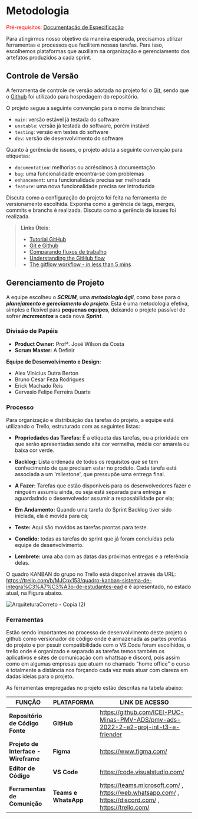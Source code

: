 
# Metodologia

<span style="color:red">Pré-requisitos: <a href="2-Especificação do Projeto.md"> Documentação de Especificação</a></span>

Para atingirmos nosso objetivo da maneira esperada, precisamos utilizar ferramentas e processos que facilitem nossas tarefas. Para isso, escolhemos plataformas que auxiliam na organização e gerenciamento dos artefatos produzidos a cada sprint. 

## Controle de Versão

A ferramenta de controle de versão adotada no projeto foi o
[Git](https://git-scm.com/), sendo que o [Github](https://github.com)
foi utilizado para hospedagem do repositório.

O projeto segue a seguinte convenção para o nome de branches:

- `main`: versão estável já testada do software
- `unstable`: versão já testada do software, porém instável
- `testing`: versão em testes do software
- `dev`: versão de desenvolvimento do software

Quanto à gerência de issues, o projeto adota a seguinte convenção para
etiquetas:

- `documentation`: melhorias ou acréscimos à documentação
- `bug`: uma funcionalidade encontra-se com problemas
- `enhancement`: uma funcionalidade precisa ser melhorada
- `feature`: uma nova funcionalidade precisa ser introduzida

Discuta como a configuração do projeto foi feita na ferramenta de versionamento escolhida. Exponha como a gerência de tags, merges, commits e branchs é realizada. Discuta como a gerência de issues foi realizada.

> **Links Úteis**:
> - [Tutorial GitHub](https://guides.github.com/activities/hello-world/)
> - [Git e Github](https://www.youtube.com/playlist?list=PLHz_AreHm4dm7ZULPAmadvNhH6vk9oNZA)
>  - [Comparando fluxos de trabalho](https://www.atlassian.com/br/git/tutorials/comparing-workflows)
> - [Understanding the GitHub flow](https://guides.github.com/introduction/flow/)
> - [The gitflow workflow - in less than 5 mins](https://www.youtube.com/watch?v=1SXpE08hvGs)

## Gerenciamento de Projeto
A equipe escolheu o ***SCRUM***, uma ***metodologia ágil***, como base para o ***planejamento e gereciamento do projeto***. Esta é uma metodologia efetiva, simples e flexível para **pequenas equipes**, deixando o projeto passível de sofrer ***incrementos*** a cada nova ***Sprint***.


### Divisão de Papéis

- **Product Owner:** Profª. José Wilson da Costa 
- **Scrum Master:** A Definir

**Equipe de Desenvolvimento e Design:**

- Alex Vinicius Dutra Berton
- Bruno Cesar Feza Rodrigues
- Erick Machado Reis
- Gervasio Felipe Ferreira Duarte







### Processo

Para organização e distribuição das tarefas do projeto, a equipe está utilizando o Trello, estruturado com as seguintes listas:

- **Propriedades das Tarefas:** É a etiqueta das tarefas, ou a prioridade em que serão apresentadas sendo alta cor vermelha, média cor amarela ou baixa cor verde.

- **Backlog:** Lista ordenada de todos os requisitos que se tem conhecimento de que precisam estar no produto. Cada tarefa está associada a um 'milestone', que pressupõe uma entrega final.

- **A Fazer:** Tarefas que estão disponíveis para os desenvolvedores fazer e ninguém assumiu ainda, ou seja está separada para entrega e aguardadndo o desenvolvedor assumir a resposabilidade por ela;

- **Em Andamento:** Quando uma tarefa do Sprint Backlog tiver sido iniciada, ela é movida para cá;

- **Teste:** Aqui são movidos as tarefas prontas para teste.

- **Conclído:** todas as tarefas do sprint que já foram concluídas pela equipe de desenvolvimento.

- **Lembrete:** uma aba com as datas das próximas entregas e a referência delas. 

O quadro KANBAN do grupo no Trello está disponível através da URL: https://trello.com/b/MJCpx153/quadro-kanban-sistema-de-integra%C3%A7%C3%A3o-de-estudantes-ead e é apresentado, no estado atual, na Figura abaixo.

![ArquiteturaCorreto - Copia (2)](https://user-images.githubusercontent.com/100388026/189783848-4aa5274e-550c-4819-8ed6-1c4473e2f951.png)









### Ferramentas
Estão sendo importantes no processo de desenvolvimento deste projeto o github como versionador de código onde é armazenada as partes prontas do projeto e por pssuir compatibilidade com o VS.Code foram escolhidos, o trello onde é organizado e separado as tarefas temos também os aplicativos e sites de comunicação com whattsap e discord, pois assim como em algumas empresas que atuam no chamado "home office" o curso é totalmente a distância nos forçando cada vez mais atuar com clareza em dadas ideias para o projeto.


As ferramentas empregadas no projeto estão descritas na tabela abaixo:

|**FUNÇÃO**| **PLATAFORMA** |**LINK DE ACESSO**|
|--------------------|------------------------------------|----------------------------------------|
|**Repositório de Código Fonte**|**GitHub**|https://github.com/ICEI-PUC-Minas-PMV-ADS/pmv-ads-2022-2-e2-proj-int-t3-e-friender|
|**Projeto de Interface - Wireframe**|**Figma**|https://www.figma.com/|
|**Editor de Código**|**VS Code**|https://code.visualstudio.com/|
|**Ferramentas de Comunição**|**Teams e WhatsApp**|https://teams.microsoft.com/ , https://web.whatsapp.com/ , https://discord.com/ , https://trello.com/|


